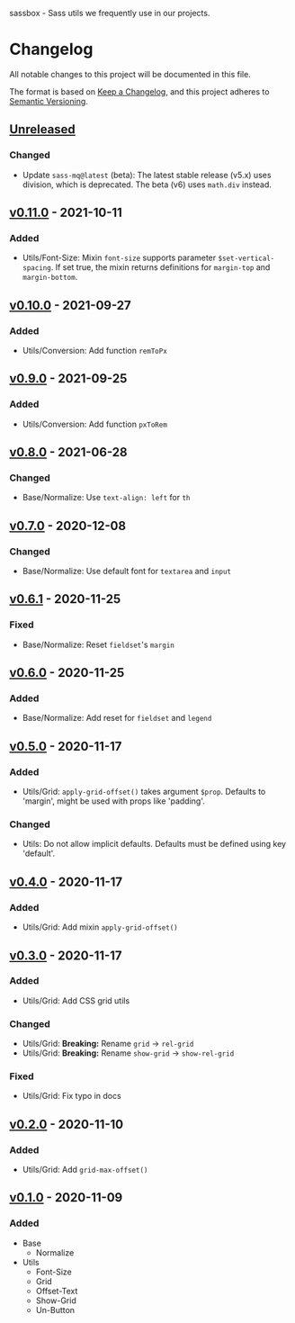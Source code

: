 sassbox - Sass utils we frequently use in our projects.

# Changelog

All notable changes to this project will be documented in this file.

The format is based on [Keep a Changelog](https://keepachangelog.com/en/1.0.0/),
and this project adheres to [Semantic Versioning](https://semver.org/spec/v2.0.0.html).

## [Unreleased]

### Changed

- Update `sass-mq@latest` (beta): The latest stable release (v5.x) uses division, which is deprecated. The beta (v6) uses `math.div` instead.

## [v0.11.0] - 2021-10-11

### Added 

- Utils/Font-Size: Mixin `font-size` supports parameter `$set-vertical-spacing`. If set true, the mixin returns definitions for `margin-top` and `margin-bottom`.

## [v0.10.0] - 2021-09-27

### Added 

- Utils/Conversion: Add function `remToPx`

## [v0.9.0] - 2021-09-25

### Added

- Utils/Conversion: Add function `pxToRem`

## [v0.8.0] - 2021-06-28

### Changed

- Base/Normalize: Use `text-align: left` for `th`

## [v0.7.0] - 2020-12-08

### Changed 

- Base/Normalize: Use default font for `textarea` and `input`

## [v0.6.1] - 2020-11-25

### Fixed

- Base/Normalize: Reset `fieldset`'s `margin`

## [v0.6.0] - 2020-11-25

### Added 

- Base/Normalize: Add reset for `fieldset` and `legend`

## [v0.5.0] - 2020-11-17

### Added

- Utils/Grid: `apply-grid-offset()` takes argument `$prop`. Defaults to 'margin', might be used with props like 'padding'.

### Changed

- Utils: Do not allow implicit defaults. Defaults must be defined using key 'default'.

## [v0.4.0] - 2020-11-17

### Added

- Utils/Grid: Add mixin `apply-grid-offset()`

## [v0.3.0] - 2020-11-17

### Added

- Utils/Grid: Add CSS grid utils

### Changed

- Utils/Grid: **Breaking:** Rename `grid` → `rel-grid`
- Utils/Grid: **Breaking:** Rename `show-grid` → `show-rel-grid`

### Fixed

- Utils/Grid: Fix typo in docs

## [v0.2.0] - 2020-11-10

### Added

- Utils/Grid: Add `grid-max-offset()`

## [v0.1.0] - 2020-11-09

### Added

- Base
  - Normalize
- Utils
  - Font-Size
  - Grid
  - Offset-Text
  - Show-Grid
  - Un-Button

[Unreleased]: https://github.com/Pixelherz/sassbox/compare/v0.11.0...HEAD
[v0.11.0]: https://github.com/Pixelherz/sassbox/compare/v0.10.0...v0.11.0
[v0.10.0]: https://github.com/Pixelherz/sassbox/compare/v0.9.0...v0.10.0
[v0.9.0]: https://github.com/Pixelherz/sassbox/compare/v0.8.0...v0.9.0
[v0.8.0]: https://github.com/Pixelherz/sassbox/compare/v0.7.0...v0.8.0
[v0.7.0]: https://github.com/Pixelherz/sassbox/compare/v0.6.1...v0.7.0
[v0.6.1]: https://github.com/Pixelherz/sassbox/compare/v0.6.0...v0.6.1
[v0.6.0]: https://github.com/Pixelherz/sassbox/compare/v0.5.0...v0.6.0
[v0.5.0]: https://github.com/Pixelherz/sassbox/compare/v0.4.0...v0.5.0
[v0.4.0]: https://github.com/Pixelherz/sassbox/compare/v0.3.0...v0.4.0
[v0.3.0]: https://github.com/Pixelherz/sassbox/compare/v0.2.0...v0.3.0
[v0.2.0]: https://github.com/Pixelherz/sassbox/compare/v0.1.0...v0.2.0
[v0.1.0]: https://github.com/Pixelherz/sassbox/releases/tag/v0.1.0
